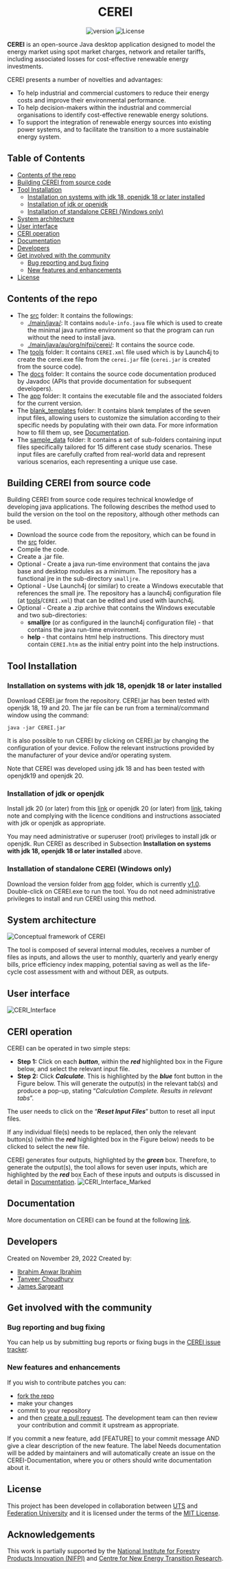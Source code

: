 <div align="center">

# CEREI
![version](https://img.shields.io/badge/version-1.0-blue) ![License](https://img.shields.io/cran/l/NCC)
  
</div>

**CEREI** is an open-source Java desktop application designed to model the energy market using spot market charges, network and retailer tariffs, including associated losses for cost-effective renewable energy investments.

CEREI presents a number of novelties and advantages:
- To help industrial and commercial customers to reduce their energy costs and improve their environmental performance.
- To help decision-makers within the industrial and commercial organisations to identify cost-effective renewable energy solutions.
- To support the integration of renewable energy sources into existing power systems, and to facilitate the transition to a more sustainable energy system.

## Table of Contents
<!-- TOC generated with https://freelance-tech-writer.github.io/table-of-contents-generator/index.html -->
   * [Contents of the repo](#contents-of-the-repo)
   * [Building CEREI from source code](#building-cerei-from-source-code)
   * [Tool Installation](#tool-installation)
       * [Installation on systems with jdk 18, openjdk 18 or later installed](#installation-on-systems-with-jdk-18-openjdk-18-or-later-installed)
       * [Installation of jdk or openjdk](#installation-of-jdk-or-openjdk)
       * [Installation of standalone CEREI (Windows only)](#installation-of-standalone-cerei-windows-only)
   * [System architecture](#system-architecture)
   * [User interface](#user-interface)
   * [CERI operation](#ceri-operation)
   * [Documentation](#documentation)
   * [Developers](#developers)
   * [Get involved with the community](#get-involved-with-the-community)
       * [Bug reporting and bug fixing](#bug-reporting-and-bug-fixing)
       * [New features and enhancements](#new-features-and-enhancements)
   * [License](#license)

## Contents of the repo
- The [src](https://github.com/uts-isf/CEREI/tree/main/src/main/java) folder: It contains the followings:
    - [./main/java/](https://github.com/uts-isf/CEREI/tree/main/src/main/java): It contains `module-info.java` file which is used to create the minimal java runtime environment so that the program can run without the need to install java.
    - [./main/java/au/org/nifpi/cerei/](https://github.com/uts-isf/CEREI/tree/main/src/main/java/au/org/nifpi/cerei): It contains the source code.
- The [tools](https://github.com/uts-isf/CEREI/tree/main/tools) folder: It contains `CEREI.xml` file used which is by Launch4j to create the cerei.exe file from the `cerei.jar` file (`cerei.jar` is created from the source code).
- The [docs](https://github.com/uts-isf/CEREI/tree/main/docs) folder: It contains the source code documentation produced by Javadoc (APIs that provide documentation for subsequent developers).
- The [app](https://github.com/uts-isf/CEREI/tree/main/app) folder: It contains the executable file and the associated folders for the current version.
- The [blank_templates](https://github.com/uts-isf/CEREI/tree/main/blank_templates) folder: It contains blank templates of the seven input files, allowing users to customize the simulation according to their specific needs by populating with their own data. For more information how to fill them up, see [Documentation](#documentation).
- The [sample_data](https://github.com/uts-isf/CEREI/tree/main/sample_data) folder: It contains a set of sub-folders containing input files specifically tailored for 15 different case study scenarios. These input files are carefully crafted from real-world data and represent various scenarios, each representing a unique use case.

## Building CEREI from source code
Building CEREI from source code requires technical knowledge of developing java applications.  The following describes the method used to build the version on the tool on the repository, although other methods can be used.
- Download the source code from the repository, which can be found in the [src](https://github.com/uts-isf/CEREI/tree/main/src/main/java) folder.
- Compile the code.
- Create a .jar file.
- Optional - Create a java run-time environment that contains the java base and desktop modules as a minimum. The repository has a functional jre in the sub-directory `smalljre`.
- Optional - Use Launch4j (or similar) to create a Windows executable that references the small jre.  The repository has a launch4j configuration file (at [tools](https://github.com/uts-isf/CEREI/tree/main/tools)/`CEREI.xml`) that can be edited and used with launch4j.
-  Optional - Create a .zip archive that contains the Windows executable and two sub-directories:
    - **smalljre** (or as configured in the launch4j configuration file) - that contains the java run-time environment.
    - **help** - that contains html help instructions.  This directory must contain `CEREI.htm` as the initial entry point into the help instructions. 

## Tool Installation

### Installation on systems with jdk 18, openjdk 18 or later installed
Download CEREI.jar from the repository. CEREI.jar has been tested with openjdk 18, 19 and 20.  The jar file can be run from a terminal/command window using the command:

`java -jar CEREI.jar`

It is also possible to run CEREI by clicking on CEREI.jar by changing the configuration of your device. Follow the relevant instructions provided by the manufacturer of your device and/or operating system.

Note that CEREI was developed using jdk 18 and has been tested with openjdk19 and openjdk 20. 

### Installation of jdk or openjdk
Install jdk 20 (or later) from this [link](https://www.oracle.com/au/java/technologies/downloads) or openjdk 20 (or later) from [link](https://openjdk.org/projects/jdk/), taking note and complying with the licence conditions and instructions associated with jdk or openjdk as appropriate.

You may need administrative or superuser (root) privileges to install jdk or openjdk.
Run CEREI as described in Subsection **Installation on systems with jdk 18, openjdk 18 or later installed** above.

### Installation of standalone CEREI (Windows only)
Download the version folder from [app](https://github.com/uts-isf/CEREI/tree/main/app) folder, which is currently [v1.0](https://github.com/uts-isf/CEREI/tree/main/app/v1.0). Double-click on CEREI.exe to run the tool.
You do not need administrative privileges to install and run CEREI using this method.

## System architecture

![Conceptual framework of CEREI](https://github.com/uts-isf/CEREI/assets/63223580/7ea38d52-04f9-4ee4-8d32-f337a7add722)

The tool is composed of several internal modules, receives a number of files as inputs, and allows the user to monthly, quarterly and yearly energy bills, price efficiency index mapping, potential saving as well as the life-cycle cost assessment with and without DER, as outputs.

## User interface

![CERI_Interface](https://github.com/uts-isf/CEREI/assets/63223580/b171be19-4f47-4789-baab-8b0f1de011c6)

## CERI operation

CEREI can be operated in two simple steps:
- **Step 1:** Click on each ***button***, within the ***red*** highlighted box in the Figure below, and select the relevant input file.
- **Step 2:** Click ***Calculate***. This is highlighted by the ***blue*** font button in the Figure below. This will generate the output(s) in the relevant tab(s) and produce a pop-up, stating “*Calculation Complete. Results in relevant tabs*”.

The user needs to click on the “***Reset Input Files***” button to reset all input files.

If any individual file(s) needs to be replaced, then only the relevant button(s) (within the ***red*** highlighted box in the Figure below) needs to be clicked to select the new file.
    
CEREI generates four outputs, highlighted by the ***green*** box. Therefore, to generate the output(s), the tool allows for seven user inputs, which are highlighted by the ***red*** box Each of these inputs and outputs is discussed in detail in [Documentation](#documentation). 
![CERI_Interface_Marked](https://github.com/uts-isf/CEREI/assets/63223580/0bb0b838-47f7-4b54-afe2-a06d2e45e69c)

## Documentation
More documentation on CEREI can be found at the following <a href="https://github.com/uts-isf/CEREI/wiki/CEREI:-Help-File">link</a>.

## Developers
Created on November 29, 2022
Created by:
- <a href="https://github.com/Ibrahim-a-Ibrahim" target="_blank">Ibrahim Anwar Ibrahim</a>
- <a href="https://github.com/etanvah" target="_blank">Tanveer Choudhury</a>
- <a href="https://github.com/james007au" target="_blank">James Sargeant</a>

## Get involved with the community

### Bug reporting and bug fixing
You can help us by submitting bug reports or fixing bugs in the [CEREI issue tracker](https://github.com/uts-isf/CEREI/issues).

### New features and enhancements
If you wish to contribute patches you can:

- [fork the repo](https://docs.github.com/en/get-started/quickstart/fork-a-repo)
- make your changes
- commit to your repository
- and then [create a pull request](https://docs.github.com/en/pull-requests/collaborating-with-pull-requests/proposing-changes-to-your-work-with-pull-requests/creating-a-pull-request-from-a-fork).
The development team can then review your contribution and commit it upstream as appropriate.

If you commit a new feature, add [FEATURE] to your commit message AND give a clear description of the new feature. The label Needs documentation will be added by maintainers and will automatically create an issue on the CEREI-Documentation, where you or others should write documentation about it.

## License
This project has been developed in collaboration between [UTS](https://www.uts.edu.au/) and [Federation University](https://federation.edu.au/) and it is licensed under the terms of the <a href="https://github.com/uts-isf/CEREI/blob/main/LICENSE">MIT License</a>.

## Acknowledgements
This work is partially supported by the [National Institute for Forestry Products Innovation (NIFPI)](https://nifpi.org.au/) and [Centre for New Energy Transition Research](https://federation.edu.au/research/research-centres/cfnetr).
